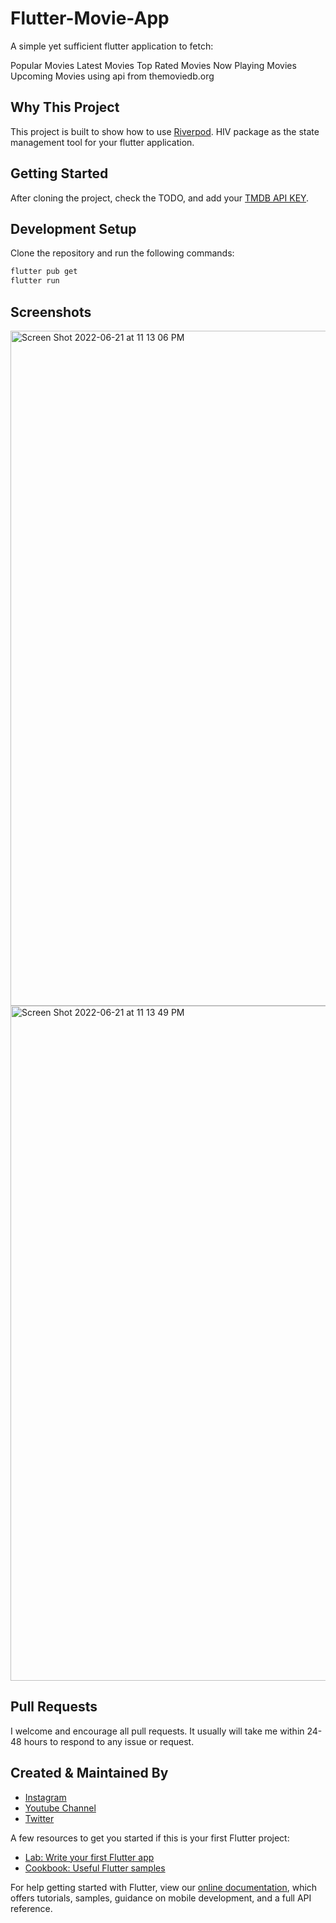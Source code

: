 # Flutter-Movie-App

A simple yet sufficient flutter application to fetch:

Popular Movies
Latest Movies
Top Rated Movies
Now Playing Movies
Upcoming Movies using api from themoviedb.org

## Why This Project

This project is built to show how to use [Riverpod](https://pub.dev/packages/hive). HIV package as the state management tool for your flutter application.


## Getting Started

After cloning the project, check the TODO, and add your [TMDB API KEY](https://www.themoviedb.org/).

## Development Setup

Clone the repository and run the following commands:

```sh
flutter pub get
flutter run
```

## Screenshots

<img width="1080" alt="Screen Shot 2022-06-21 at 11 13 06 PM" src="https://user-images.githubusercontent.com/14290499/174878661-94e70742-a72b-47ba-aded-21810da89125.png">

<img width="1080" alt="Screen Shot 2022-06-21 at 11 13 49 PM" src="https://user-images.githubusercontent.com/14290499/174878906-42a5eb78-5179-4774-b51a-71dd288c8b35.png">



## Pull Requests

I welcome and encourage all pull requests. It usually will take me within 24-48 hours to respond to any issue or request.


## Created & Maintained By

- [Instagram](https://www.instagram.com/faiz.rhm)
- [Youtube Channel](https://www.youtube.com/channel/UCM1OzZsZ5FQIg01vdKGAw7g)
- [Twitter](https://twitter.com/faiz_rhm)


A few resources to get you started if this is your first Flutter project:

- [Lab: Write your first Flutter app](https://www.instagram.com/faiz.rhm)
- [Cookbook: Useful Flutter samples](https://flutter.dev/docs/cookbook)

For help getting started with Flutter, view our
[online documentation](https://flutter.dev/docs), which offers tutorials,
samples, guidance on mobile development, and a full API reference.
